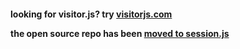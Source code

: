 <h4>looking for visitor.js? try <a
href="http://visitorjs.com">visitorjs.com</a>

the open source repo has been 
<a href="https://github.com/codejoust/session.js"> moved to
session.js</a>


